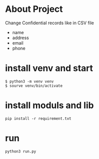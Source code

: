 
# About Project
Change Confidential records like  in CSV file 
* name
* address
* email
* phone 



# install venv and start
```
$ python3 -m venv venv
$ sourve venv/bin/activate
```


# install moduls and lib
```
pip install -r requirement.txt
```
# run
```
python3 run.py
```

